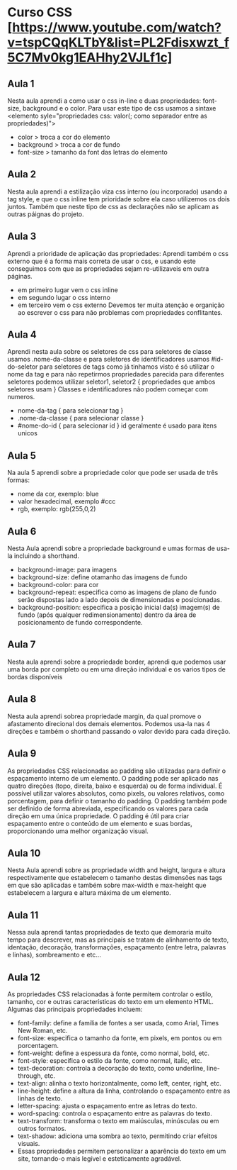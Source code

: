# Curso CSS [https://www.youtube.com/watch?v=tspCQqKLTbY&list=PL2Fdisxwzt_f5C7Mv0kg1EAHhy2VJLf1c]

## Aula 1

Nesta aula aprendi a como usar o css in-line e duas propriedades: font-size, background e o color.
Para usar este tipo de css usamos a sintaxe \<elemento syle="propriedades css: valor(; como separador entre as propriedades)">

- color > troca a cor do elemento
- background > troca a cor de fundo
- font-size > tamanho da font das letras do elemento

## Aula 2

Nesta aula aprendi a estilização viza css interno (ou incorporado) usando a tag style, e que o css inline tem prioridade sobre ela caso utilizemos os dois juntos.
Também que neste tipo de css as declarações não se aplicam as outras páignas do projeto.

## Aula 3

Aprendi a prioridade de aplicação das propriedades:
Aprendi também o css externo que é a forma mais correta de usar o css, e usando este conseguimos com que as propriedades sejam re-utilizaveis em outra páginas.

- em primeiro lugar vem o css inline
- em segundo lugar o css interno
- em terceiro vem o css externo
  Devemos ter muita atenção e organição ao escrever o css para não problemas com propriedades conflitantes.

## Aula 4

Aprendi nesta aula sobre os seletores de css para seletores de classe usamos .nome-da-classe e para seletores de identificadores usamos #id-do-seletor para seletores de tags como já tinhamos visto é só utilizar o nome da tag e para não repetirmos propriedades parecida para diferentes seletores podemos utilizar seletor1, seletor2 { propriedades que ambos seletores usam }
Classes e identificadores não podem começar com numeros.

- nome-da-tag { para selecionar tag }
- .nome-da-classe { para selecionar classe }
- \#nome-do-id { para selecionar id }
  id geralmente é usado para itens unicos

## Aula 5

Na aula 5 aprendi sobre a propriedade color que pode ser usada de três formas:

- nome da cor, exemplo: blue
- valor hexadecimal, exemplo #ccc
- rgb, exemplo: rgb(255,0,2)

## Aula 6

Nesta Aula aprendi sobre a propriedade background e umas formas de usa-la incluindo a shorthand.

- background-image: para imagens
- background-size: define otamanho das imagens de fundo
- background-color: para cor
- background-repeat: especifica como as imagens de plano de fundo serão dispostas lado a lado depois de dimensionadas e posicionadas.
- background-position: especifica a posição inicial da(s) imagem(s) de fundo (após qualquer redimensionamento) dentro da área de posicionamento de fundo correspondente.

## Aula 7

Nesta aula aprendi sobre a propriedade border, aprendi que podemos usar uma borda por completo ou em uma direção individual e os varios tipos de bordas disponíveis


## Aula 8

Nesta aula aprendi sobrea propriedade margin, da qual promove o afastamento direcional dos demais elementos. Podemos usa-la nas 4 direções e também o shorthand passando o valor devido para cada direção.

## Aula 9

As propriedades CSS relacionadas ao padding são utilizadas para definir o espaçamento interno de um elemento. O padding pode ser aplicado nas quatro direções (topo, direita, baixo e esquerda) ou de forma individual. É possível utilizar valores absolutos, como pixels, ou valores relativos, como porcentagem, para definir o tamanho do padding. O padding também pode ser definido de forma abreviada, especificando os valores para cada direção em uma única propriedade. O padding é útil para criar espaçamento entre o conteúdo de um elemento e suas bordas, proporcionando uma melhor organização visual.

## Aula 10

Nesta Aula aprendi sobre as propriedade width and height, largura e altura respectivamente que estabelecem o tamanho destas dimensões nas tags em que são aplicadas e também sobre max-width e max-height que estabelecem a largura e altura máxima de um elemento.

## Aula 11
Nessa aula aprendi tantas propriedades de texto que demoraria muito tempo para descrever, mas as principais se tratam de alinhamento de texto, identação, decoração, transformações, espaçamento (entre letra, palavras e linhas), sombreamento e etc...

## Aula 12

As propriedades CSS relacionadas à fonte permitem controlar o estilo, tamanho, cor e outras características do texto em um elemento HTML. Algumas das principais propriedades incluem:

- font-family: define a família de fontes a ser usada, como Arial, Times New Roman, etc.
- font-size: especifica o tamanho da fonte, em pixels, em pontos ou em porcentagem.
- font-weight: define a espessura da fonte, como normal, bold, etc.
- font-style: especifica o estilo da fonte, como normal, italic, etc.
- text-decoration: controla a decoração do texto, como underline, line-through, etc.
- text-align: alinha o texto horizontalmente, como left, center, right, etc.
- line-height: define a altura da linha, controlando o espaçamento entre as linhas de texto.
- letter-spacing: ajusta o espaçamento entre as letras do texto.
- word-spacing: controla o espaçamento entre as palavras do texto.
- text-transform: transforma o texto em maiúsculas, minúsculas ou em outros formatos.
- text-shadow: adiciona uma sombra ao texto, permitindo criar efeitos visuais.
- Essas propriedades permitem personalizar a aparência do texto em um site, tornando-o mais legível e esteticamente agradável.